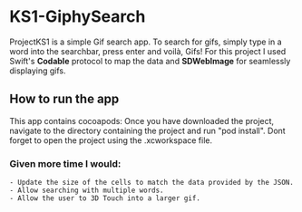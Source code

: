 # KS1-GiphySearch
 ProjectKS1 is a simple Gif search app. To search for gifs, simply type in a word into the searchbar, press enter and voilà, Gifs! 
 For this project I used Swift's **Codable** protocol to map the data and **SDWebImage** for seamlessly displaying gifs. 

## How to run the app
This app contains cocoapods: Once you have downloaded the project, navigate to the directory containing the project and run "pod install". Dont forget to open the project using the .xcworkspace file. 


### Given more time I would:
    - Update the size of the cells to match the data provided by the JSON. 
    - Allow searching with multiple words. 
    - Allow the user to 3D Touch into a larger gif.
